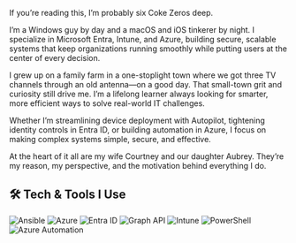 If you’re reading this, I’m probably six Coke Zeros deep.

I’m a Windows guy by day and a macOS and iOS tinkerer by night. I specialize in Microsoft Entra, Intune, and Azure, building secure, scalable systems that keep organizations running smoothly while putting users at the center of every decision.

I grew up on a family farm in a one-stoplight town where we got three TV channels through an old antenna—on a good day. That small-town grit and curiosity still drive me. I’m a lifelong learner always looking for smarter, more efficient ways to solve real-world IT challenges.

Whether I’m streamlining device deployment with Autopilot, tightening identity controls in Entra ID, or building automation in Azure, I focus on making complex systems simple, secure, and effective.

At the heart of it all are my wife Courtney and our daughter Aubrey. They’re my reason, my perspective, and the motivation behind everything I do.


## 🛠 Tech & Tools I Use

![Ansible](https://img.shields.io/badge/Ansible-EE0000?style=flat&logo=ansible&logoColor=white)
![Azure](https://img.shields.io/badge/Azure-0078D4?style=flat&logo=microsoft-azure&logoColor=white)
![Entra ID](https://img.shields.io/badge/Entra%20ID-6264A7?style=flat&logo=microsoft&logoColor=white)
![Graph API](https://img.shields.io/badge/Microsoft%20Graph-37A3EB?style=flat&logo=microsoft-graph&logoColor=white)
![Intune](https://img.shields.io/badge/Intune-00A1F1?style=flat&logo=windows&logoColor=white)
![PowerShell](https://img.shields.io/badge/PowerShell-5391FE?style=flat&logo=powershell&logoColor=white)
![Azure Automation](https://img.shields.io/badge/Azure%20Automation-0062AD?style=flat&logo=azure-devops&logoColor=white)

